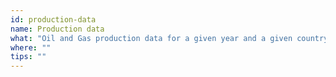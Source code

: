 ```yaml
---
id: production-data
name: Production data
what: "Oil and Gas production data for a given year and a given country"
where: ""
tips: ""
---
```

